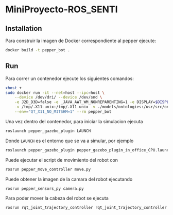# MiniProyecto-ROS_SENTI

## **Installation**

Para construir la imagen de Docker correspondiente al pepper ejecute:

```bash
docker build -t pepper_bot .
```

## **Run**

Para correr un contenedor ejecute los siguientes comandos:

```bash
xhost +
sudo docker run -it --net=host --ipc=host \
	--device /dev/dri/ --device /dev/snd \
	-e J2D_D3D=false -e _JAVA_AWT_WM_NONREPARENTING=1 -e DISPLAY=$DISPLAY \
	-v /tmp/.X11-unix:/tmp/.X11-unix -v ./models/ontologies:/usr/src/ontologies/ \
	--env="QT_X11_NO_MITSHM=1" --rm pepper_bot
```

Una vez dentro del contenedor, para iniciar la simulacion ejecuta

```bash
roslaunch pepper_gazebo_plugin LAUNCH
```

Donde `LAUNCH` es el entorno que se va a simular, por ejemplo

```bash
roslaunch pepper_gazebo_plugin pepper_gazebo_plugin_in_office_CPU.launch
```

Puede ejecutar el script de movimiento del robot con

```bash
rosrun pepper_move_controller move.py 
```

Puede obtener la imagen de la camara del robot ejecutando

```bash 
rosrun pepper_sensors_py camera.py
```

Para poder mover la cabeza del robot se ejecuta

```bash
rosrun rqt_joint_trajectory_controller rqt_joint_trajectory_controller
```
